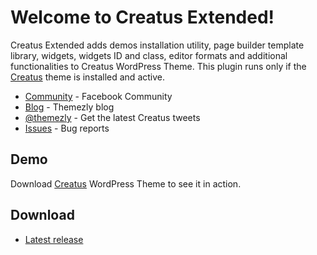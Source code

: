 # Welcome to Creatus Extended!

Creatus Extended adds demos installation utility, page builder template library, widgets, widgets ID and class, editor formats and additional functionalities to Creatus WordPress Theme. This plugin runs only if the [Creatus](https://github.com/Themezly/Creatus) theme is installed and active.


* [Community](https://www.facebook.com/groups/creatus/) - Facebook Community
* [Blog](http://www.themezly.com/blog) - Themezly blog
* [@themezly](https://twitter.com/themezly) - Get the latest Creatus tweets
* [Issues](https://github.com/Themezly/Creatus-Extended/issues) - Bug reports


## Demo

Download [Creatus](https://github.com/Themezly/Creatus/releases/latest) WordPress Theme to see it in action.

## Download

* [Latest release](https://wordpress.org/plugins/creatus-extended/)